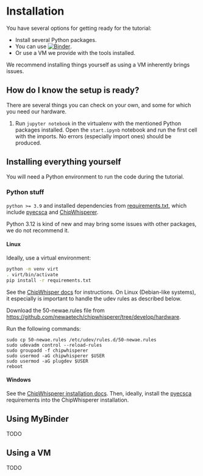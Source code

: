 # Installation

You have several options for getting ready for the tutorial:
 - Install several Python packages.
 - You can use [![Binder](https://mybinder.org/badge_logo.svg)](https://mybinder.org/v2/gh/J08nY/pyecsca-tutorial-croatia2024/HEAD).
 - Or use a VM we provide with the tools installed.

We recommend installing things yourself as using a VM inherently brings
issues.

## How do I know the setup is ready?

There are several things you can check on your own, and some for which you need our hardware.

1. Run `jupyter notebook` in the virtualenv with the mentioned Python packages installed. Open the
   `start.ipynb` notebook and run the first cell with the imports. No errors (especially import ones)
   should be produced.


## Installing everything yourself

You will need a Python environment to run the code during the tutorial.

### Python stuff

`python >= 3.9` and installed dependencies from [requirements.txt](/requirements.txt), which
include [pyecsca](https://neuromancer.sk/pyecsca/) and [ChipWhisperer](https://github.com/newaetech/chipwhisperer).

Python 3.12 is kind of new and may bring some issues with other packages, we do not recommend it.

#### Linux

Ideally, use a virtual environment:
```bash
python -m venv virt
. virt/bin/activate
pip install -r requirements.txt
```

See the [ChipWhisper docs](https://chipwhisperer.readthedocs.io/en/latest/linux-install.html) for instructions.
On Linux (Debian-like systems), it especially is important to handle the udev rules as described below.

Download the 50-newae.rules file from https://github.com/newaetech/chipwhisperer/tree/develop/hardware.

Run the following commands: 

    sudo cp 50-newae.rules /etc/udev/rules.d/50-newae.rules
    sudo udevadm control --reload-rules
    sudo groupadd -f chipwhisperer
    sudo usermod -aG chipwhisperer $USER
    sudo usermod -aG plugdev $USER
    reboot

#### Windows

See the [ChipWhisperer installation docs](https://chipwhisperer.readthedocs.io/en/latest/windows-install.html).
Then, ideally, install the [pyecsca](https://neuromancer.sk/pyecsca/) requirements into the ChipWhisperer installation.

## Using MyBinder

TODO

## Using a VM

TODO

